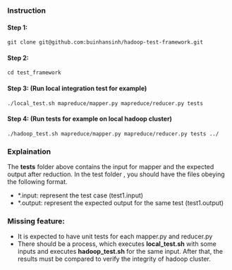 ### Instruction

#### Step 1:

```
git clone git@github.com:buinhansinh/hadoop-test-framework.git
```

#### Step 2:

```
cd test_framework
```


#### Step 3: (Run local integration test for example)

```
./local_test.sh mapreduce/mapper.py mapreduce/reducer.py tests
```

#### Step 4: (Run tests for example on local hadoop cluster)

```
./hadoop_test.sh mapreduce/mapper.py mapreduce/reducer.py tests ../
```

### Explaination
The **tests** folder above contains the input for mapper and the expected output after reduction. In the test folder , you should have the files obeying the following format.
- *.input: represent the test case (test1.input)
- *.output: represent the expected output for the same test (test1.output)

### Missing feature:
- It is expected to have unit tests for each mapper.py and reducer.py
- There should be a process, which executes **local_test.sh** with some inputs and executes **hadoop_test.sh** for the same input. After that, the results must be compared to verify the integrity of hadoop cluster.
